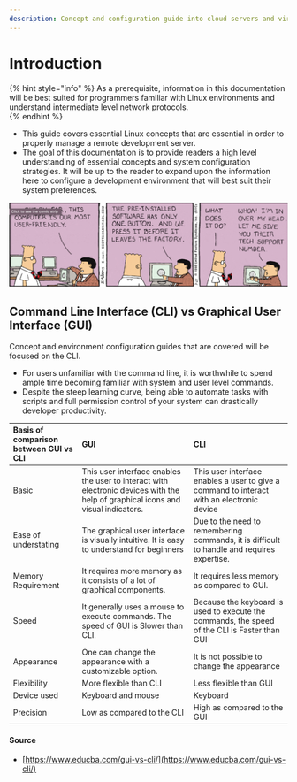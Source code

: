 ```yaml
---
description: Concept and configuration guide into cloud servers and virtual machines.
---
```


# Introduction

{% hint style="info" %}
As a prerequisite, information in this documentation will be best suited for programmers familiar with Linux environments and understand intermediate level network protocols.  
{% endhint %}

* This guide covers essential Linux concepts that are essential in order to properly manage a remote development server. 
* The goal of this documentation is to provide readers a high level understanding of essential concepts and system configuration strategies.  It will be up to the reader to expand upon the information here to configure a development environment that will best suit their system preferences. 

![](.gitbook/assets/screen-shot-2019-09-21-at-4.25.56-am.png)

## Command Line Interface \(CLI\) vs Graphical User Interface \(GUI\)

Concept and environment configuration guides that are covered will be focused on the CLI. 

* For users unfamiliar with the command line, it is worthwhile to spend ample time becoming familiar with system and user level commands.  
* Despite the steep learning curve, being able to automate tasks with scripts and full permission control of your system can drastically developer productivity. 

| **Basis of comparison between GUI vs CLI** |                          **GUI** |                          **CLI** |
| :--- | :--- | :--- |
| Basic | This user interface enables the user to interact with electronic devices with the help of graphical icons and visual indicators. | This user interface enables a user to give a command  to interact with an electronic  device |
| Ease of understating | The graphical user interface is visually intuitive. It is easy to understand for beginners | Due to the need to remembering commands, it is difficult to handle and requires expertise. |
| Memory Requirement | It requires more memory as it consists of a lot of graphical components. | It requires less memory as compared to GUI. |
| Speed | It generally uses a mouse to execute commands. The speed of GUI is Slower than CLI. | Because the keyboard is used to execute the commands, the speed of the CLI is Faster than GUI |
| Appearance | One can change the appearance with a customizable option. |  It is not possible to change the appearance |
| Flexibility | More flexible than CLI | Less flexible than GUI |
| Device used | Keyboard and mouse | Keyboard |
| Precision | Low as compared to the CLI | High as compared to the GUI |



#### Source

* [https://www.educba.com/gui-vs-cli/](https://www.educba.com/gui-vs-cli/)

